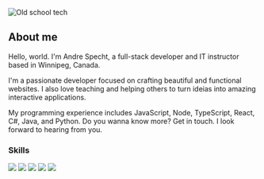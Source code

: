 <!-- # Aaron Dayrit - Blog

## [CLICK HERE](https://aarondayrit.github.io/Blog-Website/FINAL-PROJECT/index.html) To view my website!

This is my portfolio representing who I am and topics and interests I find to have a significance in life.
## Persona
    
* Readers Name -Hambo Balogna
* Demographic - Matured young adult
* Location - Winnipeg Manitoba
* Job/Role - Personal Trainer
* Favorite activity - Bicep curls
* Purpose of reading - Explore my interests and relate to personal experiences

## Access
It will be listed in a professional GitHub repository used for reference materials for job applications. -->
![Old school tech](https://images.unsplash.com/photo-1565382038303-8c62e88d119a?ixlib=rb-1.2.1&ixid=MnwxMjA3fDB8MHxwaG90by1wYWdlfHx8fGVufDB8fHx8&auto=format&fit=crop&w=764&q=80 "Old school tech")

## About me

Hello, world. I'm Andre Specht, a full-stack developer and IT instructor based
in Winnipeg, Canada.

I'm a passionate developer focused on crafting beautiful and functional 
websites. I also love teaching and helping others to turn ideias into amazing 
interactive applications.

My programming experience includes JavaScript, Node, TypeScript, React,
C#, Java, and Python. Do you wanna know more? Get in touch. I look forward to
hearing from you.

### Skills

![](https://img.shields.io/badge/code-javascript-informational?style=for-the-badge&logo=javascript&logoColor=white&color=51be8d)
![](https://img.shields.io/badge/code-c%23-informational?style=for-the-badge&logo=csharp&logoColor=white&color=51be8d)
![](https://img.shields.io/badge/code-java-informational?style=for-the-badge&logo=java&logoColor=white&color=51be8d)
![](https://img.shields.io/badge/web-html-informational?style=for-the-badge&logo=html5&logoColor=white&color=51be8d)
![](https://img.shields.io/badge/web-css-informational?style=for-the-badge&logo=css3&logoColor=white&color=51be8d)


